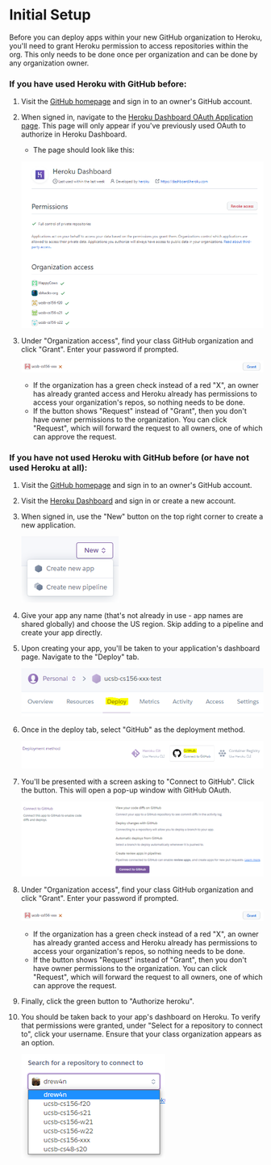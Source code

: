 # Initial Setup

Before you can deploy apps within your new GitHub organization to Heroku, you'll need to grant Heroku permission to access repositories within the org. This only needs to be done once per organization and can be done by any organization owner.

### If you have used Heroku with GitHub before:

1. Visit the [GitHub homepage](https://github.com/) and sign in to an owner's GitHub account.
2. When signed in, navigate to the [Heroku Dashboard OAuth Application page](https://github.com/settings/connections/applications/2bde25e3844dcbccc16d). This page will only appear if you've previously used OAuth to authorize in Heroku Dashboard.
    * The page should look like this:

    ![Heroku OAuth Application page](../../images/services/heroku/heroku-oauth-app-page.PNG)

3. Under "Organization access", find your class GitHub organization and click "Grant". Enter your password if prompted.
    
    ![Heroku Grant Button](../../images/services/heroku/heroku-grant-button.PNG)

    * If the organization has a green check instead of a red "X", an owner has already granted access and Heroku already has permissions to access your organization's repos, so nothing needs to be done.
    * If the button shows "Request" instead of "Grant", then you don't have owner permissions to the organization. You can click "Request", which will forward the request to all owners, one of which can approve the request. 

### If you have not used Heroku with GitHub before (or have not used Heroku at all):

1. Visit the [GitHub homepage](https://github.com/) and sign in to an owner's GitHub account.
2. Visit the [Heroku Dashboard](https://dashboard.heroku.com/) and sign in or create a new account.
3. When signed in, use the "New" button on the top right corner to create a new application.

    ![Heroku Create New App Button](../../images/services/heroku/heroku-create-new-app.PNG)

4. Give your app any name (that's not already in use - app names are shared globally) and choose the US region. Skip adding to a pipeline and create your app directly.
5. Upon creating your app, you'll be taken to your application's dashboard page. Navigate to the "Deploy" tab.

    ![Heroku Deploy Tab](../../images/services/heroku/heroku-deploy-tab.PNG)

6. Once in the deploy tab, select "GitHub" as the deployment method.

    ![Heroku Deploy Method](../../images/services/heroku/heroku-deploy-method.PNG)

7. You'll be presented with a screen asking to "Connect to GitHub". Click the button. This will open a pop-up window with GitHub OAuth.

    ![Heroku Connect to GitHub](../../images/services/heroku/heroku-connect-to-github.PNG)

8. Under "Organization access", find your class GitHub organization and click "Grant". Enter your password if prompted.
    
    ![Heroku Grant Button](../../images/services/heroku/heroku-grant-button.PNG)

    * If the organization has a green check instead of a red "X", an owner has already granted access and Heroku already has permissions to access your organization's repos, so nothing needs to be done.
    * If the button shows "Request" instead of "Grant", then you don't have owner permissions to the organization. You can click "Request", which will forward the request to all owners, one of which can approve the request. 

9. Finally, click the green button to "Authorize heroku".
10. You should be taken back to your app's dashboard on Heroku. To verify that permissions were granted, under "Select for a repository to connect to", click your username. Ensure that your class organization appears as an option.

    ![Heroku GitHub Account List](../../images/services/heroku/heroku-github-account-list.PNG)

